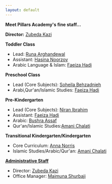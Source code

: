 ```yaml
---
layout: default
---
```

<b>Meet Pillars Academy's fine staff...</b>

<b>Director:</b> [Zubeda Kazi](./ZK)

<b>Toddler Class</b>

* Lead: [Runa Arghandewal](./RA)
* Assistant: [Hasina Noorzoy](./HN)
* Arabic Language & Islam: [Faeiza Hadi](./FH)

<b>Preschool Class</b>

* Lead (Core Subjects): [Soheila Behzadnieh](./SB)
* Arabi,Qur'an/Islamic Studies: [Faeiza Hadi](./FH)

<b>Pre-Kindergarten</b> 

* Lead (Core Subjects): [Niran Ibrahim](./NI)
* Assistant: [Faeiza Hadi](./FH)
* Arabic: [Bushra Assaf](./BA)
* Qur'an/Islamic Studies:[Amani Chalati](./AC)

<b>Transitional Kindergarten/Kindergarten</b>

* Core Curriculum: [Anna Norris](./AN)
* Islamic Studies/Arabic/Qur'an: [Amani Chalati](./AC)

<b><u>Administrative Staff</u></b>

* Director: [Zubeda Kazi](./ZK)
* Office Manager: [Maimuna Shurbaji](./MS)


